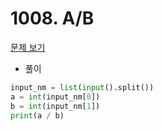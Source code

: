 # 1008. A/B

[문제 보기](https://www.acmicpc.net/problem/1008)

- 풀이

```python
input_nm = list(input().split())
a = int(input_nm[0])
b = int(input_nm[1])
print(a / b)
```

